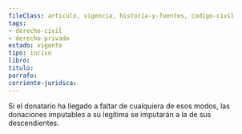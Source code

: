 ```yaml
---
fileClass: articulo, vigencia, historia-y-fuentes, codigo-civil
tags:
- derecho-civil
- derecho-privado
estado: vigente
tipo: inciso
libro:
titulo:
parrafo:
corriente-juridica:
---
```

Si el donatario ha llegado a faltar de cualquiera de esos modos, las donaciones imputables a su legítima se imputarán a la de sus descendientes.
